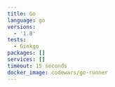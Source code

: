 ```yaml
---
title: Go
language: go
versions:
  - '1.8'
tests:
  - Ginkgo
packages: []
services: []
timeout: 15 seconds
docker_image: codewars/go-runner
---
```

